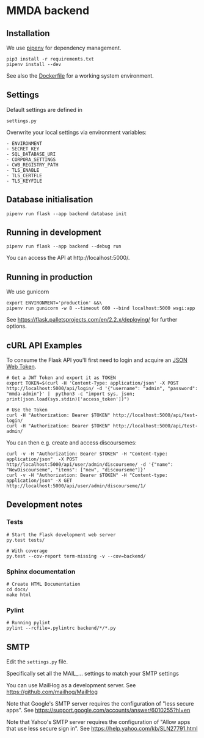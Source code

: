 # MMDA backend

## Installation

We use [pipenv](https://github.com/pypa/pipenv) for dependency management.

    pip3 install -r requirements.txt
    pipenv install --dev

See also the [Dockerfile](Dockerfile) for a working system environment.


## Settings

Default settings are defined in

    settings.py
    
Overwrite your local settings via environment variables:

    - ENVIRONMENT
    - SECRET_KEY
    - SQL_DATABASE_URI
    - CORPORA_SETTINGS
    - CWB_REGISTRY_PATH
    - TLS_ENABLE
    - TLS_CERTFLE
    - TLS_KEYFILE


## Database initialisation

    pipenv run flask --app backend database init


## Running in development

    pipenv run flask --app backend --debug run

You can access the API at http://localhost:5000/.


## Running in production

We use gunicorn 

    export ENVIRONMENT='production' &&\
    pipenv run gunicorn -w 8 --timeout 600 --bind localhost:5000 wsgi:app

See https://flask.palletsprojects.com/en/2.2.x/deploying/ for further options.


## cURL API Examples

To consume the Flask API you'll first need to login and acquire an [JSON Web Token](https://jwt.io/).

    # Get a JWT Token and export it as TOKEN
    export TOKEN=$(curl -H 'Content-Type: application/json' -X POST http://localhost:5000/api/login/ -d '{"username": "admin", "password": "mmda-admin"}' |  python3 -c "import sys, json; print(json.load(sys.stdin)['access_token'])")

    # Use the Token
    curl -H "Authorization: Bearer $TOKEN" http://localhost:5000/api/test-login/
    curl -H "Authorization: Bearer $TOKEN" http://localhost:5000/api/test-admin/

You can then e.g. create and access discoursemes:

    curl -v -H "Authorization: Bearer $TOKEN" -H "Content-type: application/json"  -X POST http//localhost:5000/api/user/admin/discourseme/ -d '{"name": "NewDiscourseme", "items": ["new", "discourseme"]}'
    curl -v -H "Authorization: Bearer $TOKEN" -H "Content-type: application/json" -X GET http://localhost:5000/api/user/admin/discourseme/1/


## Development notes

### Tests

    # Start the Flask development web server
    py.test tests/

    # With coverage
    py.test --cov-report term-missing -v --cov=backend/

### Sphinx documentation

    # Create HTML Documentation
    cd docs/
    make html

### Pylint

    # Running pylint
    pylint --rcfile=.pylintrc backend/*/*.py


## SMTP

Edit the `settings.py` file.

Specifically set all the MAIL_... settings to match your SMTP settings

You can use MailHog as a development server.
See https://github.com/mailhog/MailHog

Note that Google's SMTP server requires the configuration of "less secure apps".
See https://support.google.com/accounts/answer/6010255?hl=en

Note that Yahoo's SMTP server requires the configuration of "Allow apps that use less secure sign in".
See https://help.yahoo.com/kb/SLN27791.html
